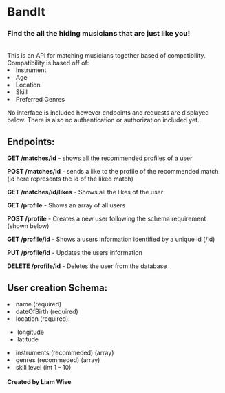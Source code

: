 <h1>BandIt</h1>
<h3>Find the all the hiding musicians that are just like you!</h3>
<br/>
This is an API for matching musicians together based of compatibility.
Compatibility is based off of:
<li>Instrument</li>
<li>Age</li>
<li>Location</li>
<li>Skill</li>
<li>Preferred Genres</li>


No interface is included however endpoints and requests are displayed below.
There is also no authentication or authorization included yet.

<h2>Endpoints:</h2>

**GET /matches/id** - shows all the recommended profiles of a user

**POST /matches/id** - sends a like to the profile of the recommended match (id here represents the id of the liked match)

**GET /matches/id/likes** - Shows all the likes of the user

**GET /profile** - Shows an array of all users

**POST /profile** - Creates a new user following the schema requirement (shown below)

**GET /profile/id** - Shows a users information identified by a unique id (/id)

**PUT /profile/id** - Updates the users information

**DELETE /profile/id** - Deletes the user from the database


<h2>User creation Schema:</h2>
<li>name (required)</li>
<li>dateOfBirth (required)</li>
<li>location (required):</li>
<ul>
<li>longitude</li>
<li>latitude</li>
</ul>
<li>instruments (recommeded) (array)</li>
<li>genres (recommeded) (array)</li>
<li>skill level (int 1 - 10)</li>
<br/>
<strong>Created by Liam Wise<strong>
